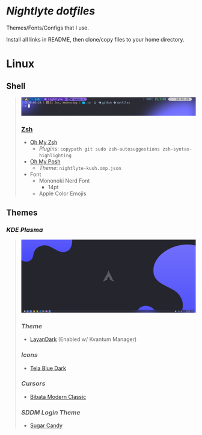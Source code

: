 # ***Nightlyte dotfiles*** 
Themes/Fonts/Configs that I use.

Install all links in README, then clone/copy files to your home directory.

# **Linux**

## **Shell** 
> ![nightlyte-kush](images/nightlyte-kush.png)
> ### [Zsh](https://github.com/ohmyzsh/ohmyzsh/wiki/Installing-ZSH)
>  * [Oh My Zsh](https://ohmyz.sh/)
>    - *Plugins*: `copypath git sudo zsh-autosuggestions zsh-syntax-highlighting`
>  * [Oh My Posh](https://ohmyposh.dev/)
>    - *Theme*: `nightlyte-kush.omp.json`
>  * Font
>    - Mononoki Nerd Font
>      - 14pt
>    - Apple Color Emojis



## **Themes**
### *KDE Plasma*
> ![nightlyte-desktop](images/nightlyte-desktop.png)
> ### ***Theme*** 
> * [LayanDark](https://github.com/vinceliuice/Layan-gtk-theme) (Enabled w/ Kvantum Manager)
>
> ### ***Icons***
> * [Tela Blue Dark](https://github.com/vinceliuice/Tela-icon-theme)
>
> ### ***Cursors***
> * [Bibata Modern Classic](https://www.gnome-look.org/p/1914825)
>
> ### ***SDDM Login Theme***
> * [Sugar Candy](https://store.kde.org/p/1312658/)



<!-- # Helpful Commands
<details>
  <summary> 
    <b> Installing multiple fonts zips at once </b>
  </summary>

  ```bash
  # Download font zips from here - https://www.nerdfonts.com/font-downloads
  cd <your_font_zips>
  # next command extracts all TTF and OTF files into your `.fonts` folder.
  unzip "*.zip" "*.ttf" "*.otf" -d ${HOME}/.fonts
  # next command rebuilds font cache
  sudo fc-cache -f -v
  ```
  
</details>

<details>
  <summary> 
    <b> Importing/exporting gnome terminal profiles (gnome-terminal-profiles.dconf) </b>
  </summary>

  ```bash
  #Export profile to file
  dconf dump /org/gnome/terminal/legacy/profiles:/ > ~/gnome-terminal-profiles.dconf

  #Import profile from file
  dconf load /org/gnome/terminal/legacy/profiles:/ < /$LOCATION/gnome-terminal-profiles.dconf
  ```
  If you don't have dconf editor, you can install it with
  ```bash
  sudo apt-get install dconf-editor
  ```

</details> -->



